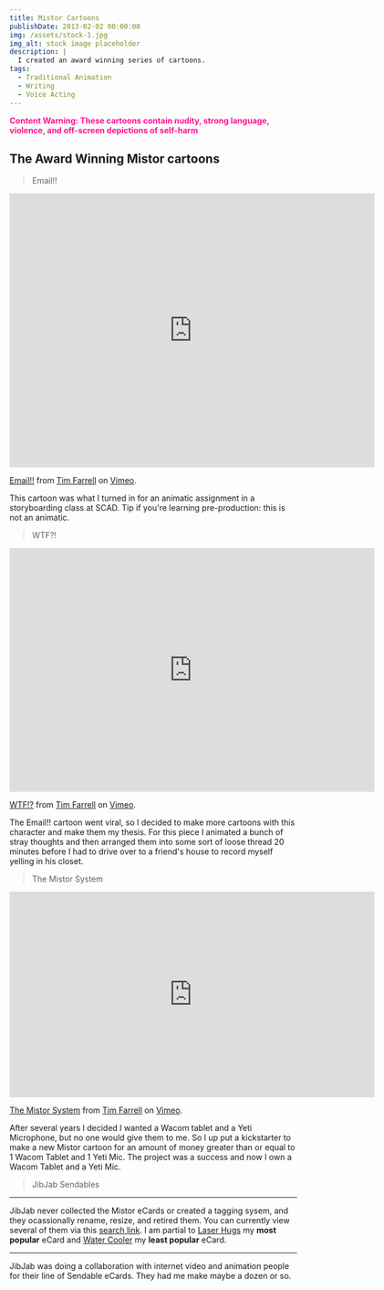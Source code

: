 ```yaml
---
title: Mistor Cartoons
publishDate: 2013-02-02 00:00:00
img: /assets/stock-1.jpg
img_alt: stock image placeholder
description: |
  I created an award winning series of cartoons.
tags:
  - Traditional Animation
  - Writing
  - Voice Acting
---
```

<span style="color:deeppink">
<b>Content Warning: These cartoons contain nudity, strong language, violence, 
and off-screen depictions of self-harm</b>
</span><br>

## The Award Winning Mistor cartoons 

> Email!!
<iframe src="https://player.vimeo.com/video/81612?h=1047db5325" width="640" height="480" frameborder="0" allow="autoplay; fullscreen; picture-in-picture" allowfullscreen></iframe>
<p><a href="https://vimeo.com/81612">Email!!</a> from <a href="https://vimeo.com/vishass">Tim Farrell</a> on <a href="https://vimeo.com">Vimeo</a>.</p>

This cartoon was what I turned in for an animatic assignment in a storyboarding class at SCAD. Tip if you're learning pre-production: this is  not an animatic.

> WTF?!
<iframe src="https://player.vimeo.com/video/105597?h=4f0cf92856" width="640" height="427" frameborder="0" allow="autoplay; fullscreen; picture-in-picture" allowfullscreen></iframe>
<p><a href="https://vimeo.com/105597">WTF!?</a> from <a href="https://vimeo.com/vishass">Tim Farrell</a> on <a href="https://vimeo.com">Vimeo</a>.</p>
The Email!! cartoon went viral, so I decided to make more cartoons with this character and make them my thesis. For this piece I animated a bunch of stray thoughts and then arranged them into some sort of loose thread 20 minutes before I had to drive over to a friend's house to record myself yelling in his closet.

> The Mistor System
<iframe src="https://player.vimeo.com/video/80238773?h=4642c16376" width="640" height="360" frameborder="0" allow="autoplay; fullscreen; picture-in-picture" allowfullscreen></iframe>
<p><a href="https://vimeo.com/80238773">The Mistor System</a> from <a href="https://vimeo.com/vishass">Tim Farrell</a> on <a href="https://vimeo.com">Vimeo</a>.</p>

After several years I decided I wanted a Wacom tablet and a Yeti Microphone, but no one would give them to me. So I up put a kickstarter to make a new Mistor cartoon for an amount of money greater than or equal to 1 Wacom Tablet and 1 Yeti Mic. The project was a success and now I own a Wacom Tablet and a Yeti Mic.

> JibJab Sendables

***
JibJab never collected the Mistor eCards or created a tagging sysem, and they ocassionally rename, resize, and retired them. You can currently view several of them via this <a href="https://www.jibjab.com/search?term=mistor" target="_blank"> search link</a>. I am partial to <a href="https://www.jibjab.com/view/template/mister_mistor_get_well" target="_blank">Laser Hugs</a> my **most popular** eCard and <a href="https://www.jibjab.com/view/template/mister_mistor_youre_a_little_kooky" target="_blank">Water Cooler</a> my **least popular** eCard.
***

JibJab was doing a collaboration with internet video and animation people for their line of Sendable eCards. They had me make maybe a dozen or so.